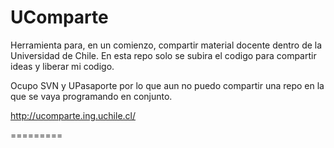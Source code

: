 UComparte
=========

Herramienta para, en un comienzo, compartir material docente dentro de la Universidad de Chile.
En esta repo solo se subira el codigo para compartir ideas y liberar mi codigo.

Ocupo SVN y UPasaporte por lo que aun no puedo compartir una repo en la que se vaya programando en conjunto.

http://ucomparte.ing.uchile.cl/

=========
